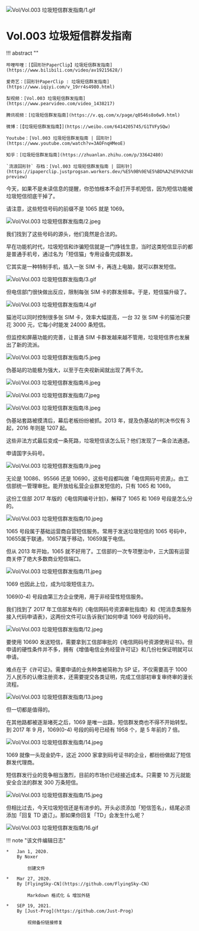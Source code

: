 
![Vol/Vol.003 垃圾短信群发指南/1.gif](https://cdn.jsdelivr.net/gh/just-prog/static/image/Vol/Vol.003%20垃圾短信群发指南/1.gif)

# Vol.003 垃圾短信群发指南

!!! abstract ""

    哔哩哔哩：[【回形针PaperClip】垃圾短信群发指南](https://www.bilibili.com/video/av19215628/)
    
    爱奇艺：[回形针PaperClip : 垃圾短信群发指南](https://www.iqiyi.com/v_19rr4s4980.html)
    
    梨视频：[Vol.003 垃圾短信群发指南](https://www.pearvideo.com/video_1438217)
    
    腾讯视频：[垃圾短信群发指南](https://v.qq.com/x/page/q0546s8o6w9.html)
    
    微博：[【垃圾短信群发指南】](https://weibo.com/6414205745/G1TVFySQw)
    
    Youtube：[Vol.003 垃圾短信群发指南 | 回形针](https://www.youtube.com/watch?v=3AOFnqHMeoE)
    
    知乎：[垃圾短信群发指南](https://zhuanlan.zhihu.com/p/33642480)
    
    `流浪回形针` 存档：[Vol.003 垃圾短信群发指南 | 回形针](https://ipaperclip.justprogsan.workers.dev/%E5%9B%9E%E5%BD%A2%E9%92%88PaperClip/%E5%B8%B8%E8%A7%84Vol/Vol.003%20%E5%9E%83%E5%9C%BE%E7%9F%AD%E4%BF%A1%E7%BE%A4%E5%8F%91%E6%8C%87%E5%8D%97%EF%BD%9C%E5%9B%9E%E5%BD%A2%E9%92%88.mp4?preview)

今天，如果不是未读信息的提醒，你恐怕根本不会打开手机短信，因为短信功能被垃圾短信彻底干掉了。

请注意，这些短信号码的前缀不是 1065 就是 1069。

![Vol/Vol.003 垃圾短信群发指南/2.jpeg](https://cdn.jsdelivr.net/gh/just-prog/static/image/Vol/Vol.003%20垃圾短信群发指南/2.jpeg)

我们找到了这些号码的源头，他们竟然是合法的。

早在功能机时代，垃圾短信和诈骗短信就是一门挣钱生意，当时这类短信显示的都是普通手机号，通过名为「短信猫」专用设备完成群发。

它其实是一种特制手机，插入一张 SIM 卡，再连上电脑，就可以群发短信。

![Vol/Vol.003 垃圾短信群发指南/3.gif](https://cdn.jsdelivr.net/gh/just-prog/static/image/Vol/Vol.003%20垃圾短信群发指南/3.gif)

但电信部门很快做出反应，限制每张 SIM 卡的群发频率。于是，短信猫升级了。

![Vol/Vol.003 垃圾短信群发指南/4.gif](https://cdn.jsdelivr.net/gh/just-prog/static/image/Vol/Vol.003%20垃圾短信群发指南/4.gif)

猫池可以同时控制很多张 SIM 卡，效率大幅提高，一台 32 张 SIM 卡的猫池只要花 3000 元，它每小时能发 24000 条短信。

但监控和屏蔽功能的完善，让普通 SIM 卡群发越来越不管用，垃圾短信界也发展出了新的流派。

![Vol/Vol.003 垃圾短信群发指南/5.jpeg](https://cdn.jsdelivr.net/gh/just-prog/static/image/Vol/Vol.003%20垃圾短信群发指南/5.jpeg)

伪基站的功能极为强大，以至于在央视新闻就出现了两千次。

![Vol/Vol.003 垃圾短信群发指南/6.jpeg](https://cdn.jsdelivr.net/gh/just-prog/static/image/Vol/Vol.003%20垃圾短信群发指南/6.jpeg)

![Vol/Vol.003 垃圾短信群发指南/7.jpeg](https://cdn.jsdelivr.net/gh/just-prog/static/image/Vol/Vol.003%20垃圾短信群发指南/7.jpeg)

![Vol/Vol.003 垃圾短信群发指南/8.jpeg](https://cdn.jsdelivr.net/gh/just-prog/static/image/Vol/Vol.003%20垃圾短信群发指南/8.jpeg)

伪基站套路被摸清后，幕后老板纷纷被抓。2013 年，提及伪基站的判决书仅有 3 起，2016 年则是 1207 起。

这些非法方式最后变成一条死路，垃圾短信该怎么玩？他们发现了一条合法通道。

申请国字头码号。

![Vol/Vol.003 垃圾短信群发指南/9.jpeg](https://cdn.jsdelivr.net/gh/just-prog/static/image/Vol/Vol.003%20垃圾短信群发指南/9.jpeg)

无论是 10086、95566 还是 10690，这些号段都叫做「电信网码号资源」。由工信部统一管理审批。能开放给私营企业群发短信的，只有 1065 和 1069。

这份工信部 2017 年版的《电信网编号计划》，解释了 1065 和 1069 号段是怎么分的。

![Vol/Vol.003 垃圾短信群发指南/10.jpeg](https://cdn.jsdelivr.net/gh/just-prog/static/image/Vol/Vol.003%20垃圾短信群发指南/10.jpeg)

1065 号段属于基础运营商自营短信服务。常用于发送垃圾短信的 1065 号码中，10655属于联通，10657属于移动，10659属于电信。

但从 2013 年开始，1065 就不好用了。工信部的一次专项整治中，三大国有运营商关停了绝大多数商业短信端口。

![Vol/Vol.003 垃圾短信群发指南/11.jpeg](https://cdn.jsdelivr.net/gh/just-prog/static/image/Vol/Vol.003%20垃圾短信群发指南/11.jpeg)

1069 也因此上位，成为垃圾短信主力。

1069(0-4) 号段由第三方企业使用，用于非经营性短信服务。

我们找到了 2017 年工信部发布的《电信网码号资源审批指南》和《短消息类服务接入代码申请表》，这两份文件可以告诉我们如何申请 1069 号段的码号。

![Vol/Vol.003 垃圾短信群发指南/12.jpeg](https://cdn.jsdelivr.net/gh/just-prog/static/image/Vol/Vol.003%20垃圾短信群发指南/12.jpeg)

要使用 10690 发送短信，需要拿到工信部审批的《电信网码号资源使用证书》。但申请的硬性条件并不多，拥有《增值电信业务经营许可证》和几份社保证明就可以申请。

难点在于《许可证》。需要申请的业务种类被简称为 SP 证，不仅需要高于 1000 万人民币的认缴注册资本，还需要提交各类证明，完成工信部初审复审终审的漫长流程。

![Vol/Vol.003 垃圾短信群发指南/13.jpeg](https://cdn.jsdelivr.net/gh/just-prog/static/image/Vol/Vol.003%20垃圾短信群发指南/13.jpeg)

但一切都是值得的。

在其他路都被逐渐堵死之后，1069 是唯一出路，短信群发商也不得不开始转型。到 2017 年 9 月，1069(0-4) 号段的码号已经有 1958 个，是 5 年前的 7 倍。

![Vol/Vol.003 垃圾短信群发指南/14.jpeg](https://cdn.jsdelivr.net/gh/just-prog/static/image/Vol/Vol.003%20垃圾短信群发指南/14.jpeg)

1069 就像一头现金奶牛，这近 2000 家拿到码号证书的企业，都纷纷做起了短信群发代理商。

短信群发行业的竞争相当激烈，目前的市场价已经接近成本。只需要 10 万元就能安全合法的群发 300 万条短信。

![Vol/Vol.003 垃圾短信群发指南/15.jpeg](https://cdn.jsdelivr.net/gh/just-prog/static/image/Vol/Vol.003%20垃圾短信群发指南/15.jpeg)

但相比过去，今天垃圾短信还是有进步的。开头必须添加「短信签名」，结尾必须添加「回复 TD 退订」。那如果你回复「TD」会发生什么呢？

![Vol/Vol.003 垃圾短信群发指南/16.gif](https://cdn.jsdelivr.net/gh/just-prog/static/image/Vol/Vol.003%20垃圾短信群发指南/16.gif)

!!! note "该文件编辑日志"

	*	Jan 1, 2020.
		By Noxer

			创建文件
	
	*	Mar 27, 2020.
		By [FlyingSky-CN](https://github.com/FlyingSky-CN)

			Markdown 格式化 & 增加外链

	*	SEP 19, 2021.
		By [Just-Prog](https://github.com/Just-Prog)

			视频备份链接修复

